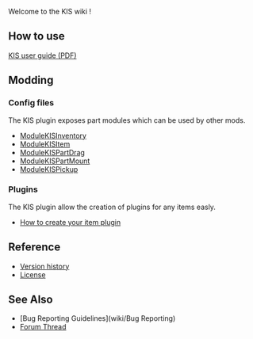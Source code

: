Welcome to the KIS wiki !

## How to use
[KIS user guide (PDF)](https://github.com/KospY/KIS/blob/master/UserGuide.pdf)

## Modding

### Config files
The KIS plugin exposes part modules which can be used by other mods.
- [ModuleKISInventory](wiki/ModuleKISInventory)
- [ModuleKISItem](wiki/ModuleKISItem)
- [ModuleKISPartDrag](wiki/ModuleKISPartDrag)
- [ModuleKISPartMount](wiki/ModuleKISPartMount)
- [ModuleKISPickup](wiki/ModuleKISPickup)

### Plugins
The KIS plugin allow the creation of plugins for any items easly.
- [How to create your item plugin](wiki/ItemPlugin)

## Reference
- [Version history](wiki/Changelog)
- [License](https://github.com/KospY/KIS/blob/master/LICENSE.md)

## See Also
- [Bug Reporting Guidelines](wiki/Bug Reporting)
- [Forum Thread](//)